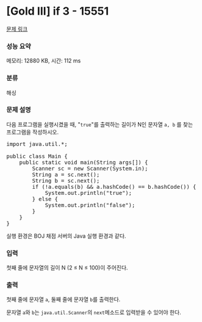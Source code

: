 # [Gold III] if 3 - 15551 

[문제 링크](https://www.acmicpc.net/problem/15551) 

### 성능 요약

메모리: 12880 KB, 시간: 112 ms

### 분류

해싱

### 문제 설명

<p>다음 프로그램을 실행시켰을 때, "<code>true</code>"를 출력하는 길이가 N인 문자열 <code>a, b</code> 를 찾는 프로그램을 작성하시오.</p>

<pre class="brush:java; toolbar:false;">import java.util.*;

public class Main {
    public static void main(String args[]) {
        Scanner sc = new Scanner(System.in);
        String a = sc.next();
        String b = sc.next();
        if (!a.equals(b) && a.hashCode() == b.hashCode()) {
            System.out.println("true");
        } else {
            System.out.println("false");
        }
    }
}</pre>

<p>실행 환경은 BOJ 채점 서버의 Java 실행 환경과 같다.</p>

### 입력 

 <p>첫째 줄에 문자열의 길이 N (2 ≤ N ≤ 100)이 주어진다.</p>

### 출력 

 <p>첫째 줄에 문자열 <code>a</code>, 둘째 줄에 문자열 <code>b</code>를 출력한다.</p>

<p>문자열 <code>a</code>와 <code>b</code>는 <code>java.util.Scanner</code>의 <code>next</code>메소드로 입력받을 수 있어야 한다.</p>

